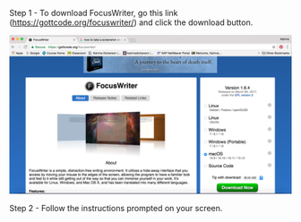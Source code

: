 
Step 1 - To download FocusWriter, go this link (https://gottcode.org/focuswriter/) and click the download button.


![picture1.1](https://github.com/umwrit350sp17/Team1/blob/master/Team_Docs/Draft%201/Assets/Screenshot%202017-03-26%2015.09.16.png)


Step 2 - Follow the instructions prompted on your screen. 
